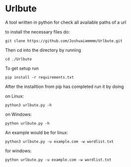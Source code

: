 # Urlbute
A tool written in python for check all available paths of a url

to install the necessary files do:
```
git clone https://github.com/Joshuaiammmm/Urlbute.git
```
Then cd into the directory by running
```
cd ./Urlbute
```
To get setup run
```
pip install -r requirements.txt
```
After the installtion from pip has completed run it by doing

on Linux:
```
python3 urlbute.py -h
```
on Windows:
```
python urlbute.py -h
```
An example would be for linux:
```
python3 urlbute.py -u example.com -w wordlist.txt
```
for windows:
```
python urlbute.py -u example.com -w wordlist.txt
```
